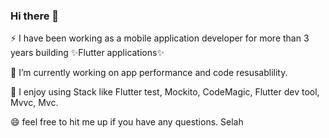 ### Hi there 👋

⚡ I have been working as a mobile application developer for more than 3 years building ✨Flutter applications✨

🌱 I’m currently working on app performance and code resusablility.

🔧 I enjoy using Stack like Flutter test, Mockito, CodeMagic, Flutter dev tool, Mvvc, Mvc.

😄 feel free to hit me up if you have any questions. Selah

<!--
**worldkaizen001/worldkaizen001** is a ✨ _special_ ✨ repository because its `README.md` (this file) appears on your GitHub profile.

Here are some ideas to get you started:

- 🔭 I’m currently working on ...
- 🌱 I’m currently learning ...
- 👯 I’m looking to collaborate on ...
- 🤔 I’m looking for help with ...
- 💬 Ask me about ...
- 📫 How to reach me: ...
- 😄 Pronouns: ...
- ⚡ Fun fact: ...
-->
